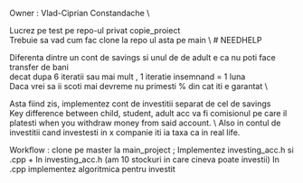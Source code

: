 Owner : Vlad-Ciprian Constandache \

Lucrez pe test pe repo-ul privat copie_proiect \
Trebuie sa vad cum fac clone la repo ul asta pe main \ # NEEDHELP

Diferenta dintre un cont de savings si unul de de adult e ca nu poti face transfer de bani \
decat dupa 6 iteratii sau mai mult , 1 iteratie insemnand = 1 luna \
Daca vrei sa ii scoti mai devreme nu primesti % din cat iti e garantat \

Asta fiind zis, implementez cont de investitii separat de cel de savings \
Key difference between child, student, adult acc va fi comisionul pe care il platesti 
when you withdraw money from said account. \ 
Also in contul de investitii cand investesti in x companie iti ia taxa ca in real life. 

Workflow : clone pe master la main_project ; Implementez investing_acc.h si .cpp + 
In investing_acc.h (am 10 stockuri in care cineva poate investii) 
In .cpp implementez algoritmica pentru investit 